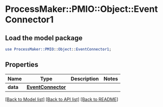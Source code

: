 # ProcessMaker::PMIO::Object::EventConnector1

## Load the model package
```perl
use ProcessMaker::PMIO::Object::EventConnector1;
```

## Properties
Name | Type | Description | Notes
------------ | ------------- | ------------- | -------------
**data** | [**EventConnector**](EventConnector.md) |  | 

[[Back to Model list]](../README.md#documentation-for-models) [[Back to API list]](../README.md#documentation-for-api-endpoints) [[Back to README]](../README.md)


